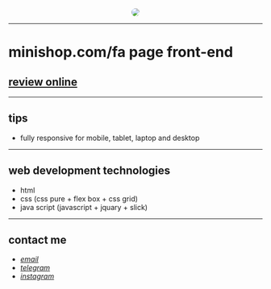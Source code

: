 
<div align="center">
  <img src="https://github.com/mohammad-zeynali/git-store/master/screenshot.png" style="border-radius:50%">
</div>

---

# minishop.com/fa page front-end
## [review online](https://mohammad-zeynali.github.io/git-store/)

---
## tips

* fully responsive for mobile, tablet, laptop and desktop
---
## web development technologies
* html 
* css (css pure + flex box + css grid)
* java script (javascript + jquary + slick)
---
## contact me
* *[email](mhmdzynaly977@gmail.com)*
* *[telegram](https://t.me/zeynali2003/)*
* *[instagram](https://instagram.com/zeynali2003/)*
